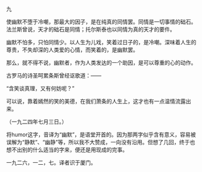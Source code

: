 九

  

使幽默不堕于冷嘲，那最大的因子，是在纯真的同情罢。同情是一切事情的础石。法兰斯曾说，天才的础石是同情；托尔斯泰也以同情为真的天才的要件。

幽默不怕多，只怕同情少。以人生为儿戏，笑着过日子的，是冷嘲。深味着人生的尊贵，不失却深的人类爱的心情，而笑着的，是幽默罢。

那么，就不得不说，幽默者，作为人类发达的一个助因，是可以尊重的心的动作。

古罗马的诗圣呵累条斯曾经讴歌道：——

“含笑谈真理，又有何妨呢？”

可以说，靠着嫣然的笑的美德，在我们萧条的人生上，这才也有一点温情流露出来。

（一九二四年七月三日。）

  

将humor这字，音译为“幽默”，是语堂开首的。因为那两字似乎含有意义，容易被误解为“静默”、“幽静”等，所以我不大赞成，一向没有沿用。但想了几回，终于也想不出别的什么适当的字来，便还是用现成的完事。

一九二六，一二，七。译者识于厦门。
